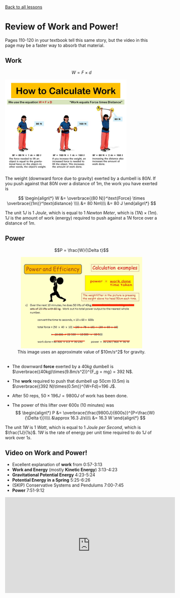 [Back to all lessons](.)

# Review of Work and Power!

Pages 110-120 in your textbook tell this same story, but the video in this page may be a faster way to absorb that material.

## Work
$$W = F \times d$$



<img src="work.jpg" width="400" alt="work"/>


The weight (downward force due to gravity) exerted by a dumbell is $80 N$. If you push against that $80 N$ over a distance of $1 m$, the work you have exerted is

$$
\begin{align\*}
W &= \overbrace{(80 N)}^\text{Force} \times \overbrace{(1m)}^\text{distance} \\\\
&= 80 Nm\\\\
&= 80 J
\end{align\*}
$$

The unit $1 J$ is $1$ *Joule*, which is equal to $1$ *Newton Meter*, which is $(1N)\times (1m)$. $1J$ is the amount of work (energy) required to push against a $1N$ force over a distance of $1m$.

## Power

$$P = \frac{W}{\Delta t}$$

<div style="text-align: center;">
	<img src="power_dumbell.jpg" width="400" alt="power"/><br>
	This image uses an approximate value of $10m/s^2$ for gravity.<br><br>
</div>


* The downward **force** exerted by a $40kg$ dumbell is $\overbrace{(40kg)\times(9.8m/s^2)}^{F_g = mg} = 392 N$.

* The **work** required to push that dumbell up $50cm$ ($0.5 m$) is $\overbrace{(392 N)\times(0.5m)}^{W=Fd}=196 J$.

* After $50$ reps, $50\times 196 J =9800J$ of work has been done.

* The power of this lifter over $600 s$ (10 minutes) was
$$
\begin{align\*}
P &= \overbrace{\frac{9800J}{600s}}^{P=\frac{W}{\Delta t}}\\\\
&\approx 16.3 J/s\\\\
&= 16.3 W
\end{align\*}
$$

The unit $1 W$ is $1$ *Watt*, which is equal to $1$ *Joule per Second*, which is $\frac{1J}{1s}$. $1W$ is the rate of energy per unit time required to do $1J$ of work over $1s$.

## Video on Work and Power!

* Excellent explanation of **work** from 0:57-3:13
* **Work and Energy** (mostly **Kinetic Energy**) 3:13-4:23
* **Gravitational Potential Energy** 4:23-5:24
* **Potential Energy in a Spring** 5:25-6:26
* (SKIP) Conservative Systems and Pendulums 7:00-7:45
* **Power** 7:51-9:12

<iframe width="560" height="315" src="https://www.youtube.com/embed/w4QFJb9a8vo?rel=0&amp;start=42" frameborder="0" allow="autoplay; encrypted-media" allowfullscreen></iframe>
